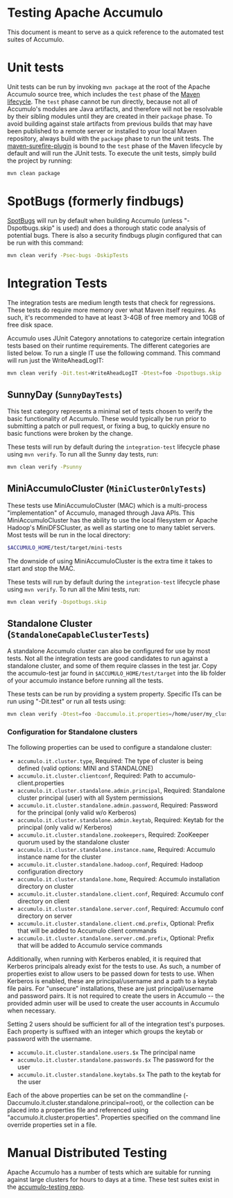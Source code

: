 <!--
Licensed to the Apache Software Foundation (ASF) under one or more
contributor license agreements.  See the NOTICE file distributed with
this work for additional information regarding copyright ownership.
The ASF licenses this file to You under the Apache License, Version 2.0
(the "License"); you may not use this file except in compliance with
the License.  You may obtain a copy of the License at

    http://www.apache.org/licenses/LICENSE-2.0

Unless required by applicable law or agreed to in writing, software
distributed under the License is distributed on an "AS IS" BASIS,
WITHOUT WARRANTIES OR CONDITIONS OF ANY KIND, either express or implied.
See the License for the specific language governing permissions and
limitations under the License.
-->

# Testing Apache Accumulo

This document is meant to serve as a quick reference to the automated test suites of Accumulo.

# Unit tests

Unit tests can be run by invoking `mvn package` at the root of the Apache Accumulo source tree, which includes the
`test` phase of the [Maven lifecycle][lifecycle]. The `test` phase cannot be run directly, because not all of Accumulo's
modules are Java artifacts, and therefore will not be resolvable by their sibling modules until they are created in
their `package` phase. To avoid building against stale artifacts from previous builds that may have been published to a
remote server or installed to your local Maven repository, always build with the `package` phase to run the unit
tests. The [maven-surefire-plugin][surefire] is bound to the `test` phase of the Maven lifecycle by default and will run
the JUnit tests. To execute the unit tests, simply build the project by running:

```bash
mvn clean package
```

# SpotBugs (formerly findbugs)

[SpotBugs] will run by default when building Accumulo (unless "-Dspotbugs.skip" is used) and does a thorough static code
analysis of potential bugs.  There is also a security findbugs plugin configured that can be run with this
command:

```bash
mvn clean verify -Psec-bugs -DskipTests
```

# Integration Tests

The integration tests are medium length tests that check for regressions. These tests do require more memory over what 
Maven itself requires. As such, it's recommended to have at least 3-4GB of free memory and 10GB of free disk space.

Accumulo uses JUnit Category annotations to categorize certain integration tests based on their runtime requirements.
The different categories are listed below.  To run a single IT use the following command. This command will run just
the WriteAheadLogIT:

```bash
mvn clean verify -Dit.test=WriteAheadLogIT -Dtest=foo -Dspotbugs.skip
```

## SunnyDay (`SunnyDayTests`)

This test category represents a minimal set of tests chosen to verify the basic
functionality of Accumulo. These would typically be run prior to submitting a
patch or pull request, or fixing a bug, to quickly ensure no basic functions
were broken by the change.

These tests will run by default during the `integration-test` lifecycle phase using `mvn verify`.
To run all the Sunny day tests, run:

```bash
mvn clean verify -Psunny
```

## MiniAccumuloCluster (`MiniClusterOnlyTests`)

These tests use MiniAccumuloCluster (MAC) which is a multi-process "implementation" of Accumulo, managed
through Java APIs. This MiniAccumuloCluster has the ability to use the local filesystem or Apache Hadoop's
MiniDFSCluster, as well as starting one to many tablet servers. Most tests will be run in the local directory:

```bash
$ACCUMULO_HOME/test/target/mini-tests
```

The downside of using MiniAccumuloCluster is the extra time it takes to start and stop the MAC.

These tests will run by default during the `integration-test` lifecycle phase using `mvn verify`.
To run all the Mini tests, run:
```bash
mvn clean verify -Dspotbugs.skip
```

## Standalone Cluster (`StandaloneCapableClusterTests`)

A standalone Accumulo cluster can also be configured for use by most tests. Not all the integration tests are good
candidates to run against a standalone cluster, and some of them require classes in the test jar.  Copy the
accumulo-test jar found in `$ACCUMULO_HOME/test/target` into the lib folder of your accumulo instance before running all
the tests.

These tests can be run by providing a system property.  Specific ITs can be run using "-Dit.test" or run all tests using:

```bash
mvn clean verify -Dtest=foo -Daccumulo.it.properties=/home/user/my_cluster.properties -Dfailsafe.groups=org.apache.accumulo.test.categories.StandaloneCapableClusterTests -Dspotbugs.skip
```

### Configuration for Standalone clusters

The following properties can be used to configure a standalone cluster:

- `accumulo.it.cluster.type`, Required: The type of cluster is being defined (valid options: MINI and STANDALONE)
- `accumulo.it.cluster.clientconf`, Required: Path to accumulo-client.properties
- `accumulo.it.cluster.standalone.admin.principal`, Required: Standalone cluster principal (user) with all System permissions
- `accumulo.it.cluster.standalone.admin.password`, Required: Password for the principal (only valid w/o Kerberos)
- `accumulo.it.cluster.standalone.admin.keytab`, Required: Keytab for the principal (only valid w/ Kerberos)
- `accumulo.it.cluster.standalone.zookeepers`, Required: ZooKeeper quorum used by the standalone cluster
- `accumulo.it.cluster.standalone.instance.name`, Required: Accumulo instance name for the cluster
- `accumulo.it.cluster.standalone.hadoop.conf`, Required: Hadoop configuration directory
- `accumulo.it.cluster.standalone.home`, Required: Accumulo installation directory on cluster
- `accumulo.it.cluster.standalone.client.conf`, Required: Accumulo conf directory on client
- `accumulo.it.cluster.standalone.server.conf`, Required: Accumulo conf directory on server
- `accumulo.it.cluster.standalone.client.cmd.prefix`, Optional: Prefix that will be added to Accumulo client commands
- `accumulo.it.cluster.standalone.server.cmd.prefix`, Optional: Prefix that will be added to Accumulo service commands

Additionally, when running with Kerberos enabled, it is required that Kerberos principals already exist
for the tests to use. As such, a number of properties exist to allow users to be passed down for tests
to use. When Kerberos is enabled, these are principal/username and a path to a keytab file pairs. For "unsecure"
installations, these are just principal/username and password pairs. It is not required to create the users
in Accumulo -- the provided admin user will be used to create the user accounts in Accumulo when necessary.

Setting 2 users should be sufficient for all of the integration test's purposes. Each property is suffixed
with an integer which groups the keytab or password with the username.

- `accumulo.it.cluster.standalone.users.$x` The principal name
- `accumulo.it.cluster.standalone.passwords.$x` The password for the user
- `accumulo.it.cluster.standalone.keytabs.$x` The path to the keytab for the user

Each of the above properties can be set on the commandline (-Daccumulo.it.cluster.standalone.principal=root), or the
collection can be placed into a properties file and referenced using "accumulo.it.cluster.properties". Properties
specified on the command line override properties set in a file.

# Manual Distributed Testing

Apache Accumulo has a number of tests which are suitable for running against large clusters for hours to days at a time.
These test suites exist in the [accumulo-testing repo][testing].

[testing]: https://github.com/apache/accumulo-testing
[surefire]: https://maven.apache.org/surefire/maven-surefire-plugin
[SpotBugs]: https://spotbugs.github.io
[lifecycle]: https://maven.apache.org/guides/introduction/introduction-to-the-lifecycle
